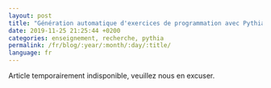 ```yaml
---
layout: post
title: "Génération automatique d'exercices de programmation avec Pythia"
date: 2019-11-25 21:25:44 +0200
categories: enseignement, recherche, pythia
permalink: /fr/blog/:year/:month/:day/:title/
language: fr
---
```


Article temporairement indisponible, veuillez nous en excuser.
